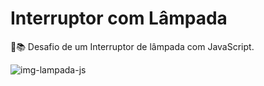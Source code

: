 # Interruptor com Lâmpada

🔆📚 Desafio de um Interruptor de lâmpada com JavaScript.

![img-lampada-js](https://user-images.githubusercontent.com/66651329/95682327-f8beab80-0bba-11eb-9061-9003a7d0a5cc.JPG)
